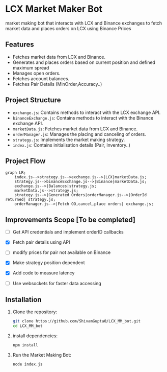 # LCX Market Maker Bot

market making bot that interacts with LCX and Binance exchanges to fetch market data and places orders on LCX using Binance Prices

## Features

- Fetches market data from LCX and Binance.
- Generates and places orders based on current position and defined maximum spread
- Manages open orders.
- Fetches account balances.
- Fetches Pair Details (MinOrder,Accuracy..)
  

## Project Structure

- `exchange.js`: Contains methods to interact with the LCX exchange API.
- `binanceExchange.js`: Contains methods to interact with the Binance exchange API.
- `marketData.js`: Fetches market data from LCX and Binance.
- `orderManager.js`: Manages the placing and canceling of orders.
- `strategy.js`: Implements the market making strategy.
- `index.js`: Contains initialisation details (Pair, Inventory..)

## Project Flow
```mermaid
graph LR;
    index.js-->strategy.js-->exchange.js-->|LCX|marketData.js;
    strategy.js-->binanceExchange.js-->|Binance|marketData.js;
    exchange.js-->|Balances|strategy.js;
    marketData.js-->strategy.js;
    strategy.js-->|Generated Orders|orderManager.js-->|OrderId returned| strategy.js;
    orderManager.js-->|Fetch OO,cancel,place orders| exchange.js;
```
## Improvements Scope [To be completed]
- [ ] Get API credentials and implement orderID callbacks
- [x] Fetch pair details using API
- [ ] modify prices for pair not available on Binance
- [x] Make strategy position dependent
- [x] Add code to measure latency
- [ ] Use websockets for faster data accessing



## Installation

1. Clone the repository:
   ```sh
   git clone https://github.com/ShivamGupta0/LCX_MM_bot.git
   cd LCX_MM_bot
2. install dependencies:
   ```sh
   npm install
3. Run the Market Making Bot:
   ```sh
   node index.js
